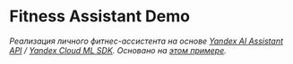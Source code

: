 # Fitness Assistant Demo

*Реализация личного фитнес-ассистента на основе [Yandex AI Assistant API](https://yandex.cloud/ru/docs/foundation-models/concepts/assistant/) / [Yandex Cloud ML SDK](https://github.com/yandex-cloud/yandex-cloud-ml-sdk/). Основано на [этом примере](https://github.com/yandex-datasphere/advanced-assistant/).* 

